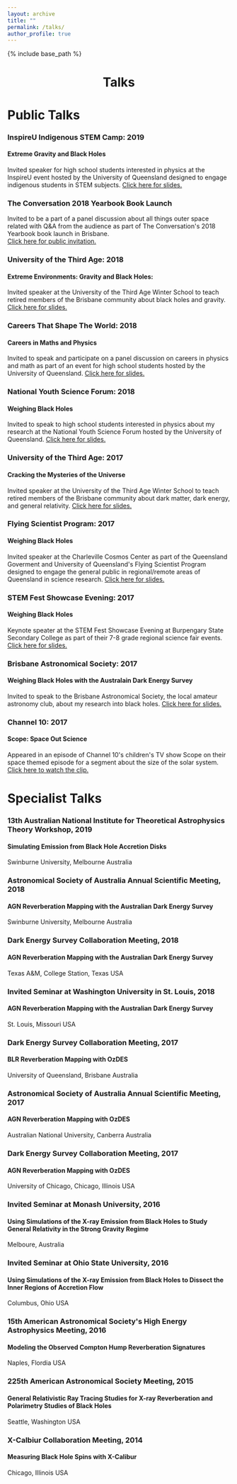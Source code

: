 ```yaml
---
layout: archive
title: ""
permalink: /talks/
author_profile: true
---
```


{% include base_path %}
<h1 style="text-align: center;" markdown="1">Talks</h1>

# Public Talks

### InspireU Indigenous STEM Camp: 2019
#### Extreme Gravity and Black Holes
Invited speaker for high school students interested in physics at the InspireU event hosted by the University of Queensland designed to engage indigenous students in STEM subjects.
[Click here for slides.](https://github.com/jhoormann/jhoormann.github.io/tree/master/_talks/InspireU2019.pptx)

### The Conversation 2018 Yearbook Book Launch
Invited to be a part of a panel discussion about all things outer space related with Q&A from the audience as part of The Conversation's 2018 Yearbook book launch in Brisbane.  
[Click here for public invitation.](http://theconversation.com/youre-invited-launch-of-the-conversation-2018-yearbook-105297)

### University of the Third Age: 2018
#### Extreme Environments: Gravity and Black Holes: 
Invited speaker at the University of the Third Age Winter School to teach retired members of the Brisbane community about black holes and gravity.
[Click here for slides.](https://github.com/jhoormann/jhoormann.github.io/tree/master/_talks/ExtremeEnvironments.pptx)

### Careers That Shape The World: 2018
#### Careers in Maths and Physics
Invited to speak and participate on a panel discussion on careers in physics and math as part of an event for high school students hosted by the University of Queensland.
[Click here for slides.](https://github.com/jhoormann/jhoormann.github.io/tree/master/_talks/Janie_CTSTW18.pptx)

### National Youth Science Forum: 2018
#### Weighing Black Holes
Invited to speak to high school students interested in physics about my research at the National Youth Science Forum hosted by the University of Queensland.
[Click here for slides.](https://github.com/jhoormann/jhoormann.github.io/tree/master/_talks/nysf2018.pdf)

### University of the Third Age: 2017
#### Cracking the Mysteries of the Universe
Invited speaker at the University of the Third Age Winter School to teach retired members of the Brisbane community about dark matter, dark energy, and general relativity.
[Click here for slides.](https://github.com/jhoormann/jhoormann.github.io/tree/master/_talks/CosmoTalkNoAnimation.pptx)

### Flying Scientist Program: 2017
#### Weighing Black Holes
Invited speaker at the Charleville Cosmos Center as part of the Queensland Goverment and University of Queensland's Flying Scientist Program designed to engage the general public in regional/remote areas of Queensland in science research.
[Click here for slides.](https://github.com/jhoormann/jhoormann.github.io/tree/master/_talks/flyingScientist.pptx)

### STEM Fest Showcase Evening: 2017
#### Weighing Black Holes
Keynote speater at the STEM Fest Showcase Evening at Burpengary State Secondary College as part of their 7-8 grade regional science fair events.
[Click here for slides.](https://github.com/jhoormann/jhoormann.github.io/tree/master/_talks/blackHoles_y7-8.pptx)

### Brisbane Astronomical Society: 2017
#### Weighing Black Holes with the Australain Dark Energy Survey
Invited to speak to the Brisbane Astronomical Society, the local amateur astronomy club, about my research into black holes.
[Click here for slides.](https://github.com/jhoormann/jhoormann.github.io/tree/master/_talks/bas2017.pdf)

### Channel 10: 2017
#### Scope: Space Out Science
Appeared in an episode of Channel 10's children's TV show Scope on their space themed episode for a segment about the size of the solar system.
[Click here to watch the clip.](https://tenplay.com.au/channel-eleven/scope/season-3/episode-151)

# Specialist Talks

### 13th Australian National Institute for Theoretical Astrophysics Theory Workshop, 2019
#### Simulating Emission from Black Hole Accretion Disks
Swinburne University, Melbourne Australia

### Astronomical Society of Australia Annual Scientific Meeting, 2018
#### AGN Reverberation Mapping with the Australian Dark Energy Survey
Swinburne University, Melbourne Australia

### Dark Energy Survey Collaboration Meeting, 2018
#### AGN Reverberation Mapping with the Australian Dark Energy Survey
Texas A&M, College Station, Texas USA

### Invited Seminar at Washington University in St. Louis, 2018
#### AGN Reverberation Mapping with the Australian Dark Energy Survey
St. Louis, Missouri USA

### Dark Energy Survey Collaboration Meeting, 2017
#### BLR Reverberation Mapping with OzDES
University of Queensland, Brisbane Australia

### Astronomical Society of Australia Annual Scientific Meeting, 2017
#### AGN Reverberation Mapping with OzDES
Australian National University, Canberra Australia

### Dark Energy Survey Collaboration Meeting, 2017
#### AGN Reverberation Mapping with OzDES
University of Chicago, Chicago, Illinois USA

### Invited Seminar at Monash University, 2016
#### Using Simulations of the X-ray Emission from Black Holes to Study General Relativity in the Strong Gravity Regime
Melboure, Australia

### Invited Seminar at Ohio State University, 2016
#### Using Simulations of the X-ray Emission from Black Holes to Dissect the Inner Regions of Accretion Flow
Columbus, Ohio USA

### 15th American Astronomical Society's High Energy Astrophysics Meeting, 2016
#### Modeling the Observed Compton Hump Reverberation Signatures
Naples, Flordia USA

### 225th American Astronomical Society Meeting, 2015
#### General Relativistic Ray Tracing Studies for X-ray Reverberation and Polarimetry Studies of Black Holes
Seattle, Washington USA

### X-Calbiur Collaboration Meeting, 2014
#### Measuring Black Hole Spins with X-Calibur
Chicago, Illinois USA

